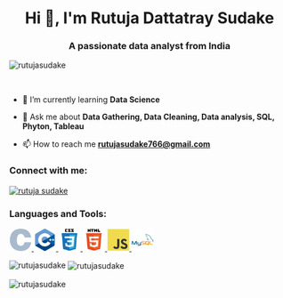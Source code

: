 <h1 align="center">Hi 👋, I'm Rutuja Dattatray Sudake</h1>
<h3 align="center">A passionate data analyst from India</h3>

<p align="left"> <img src="https://komarev.com/ghpvc/?username=rutujasudake&label=Profile%20views&color=0e75b6&style=flat" alt="rutujasudake" /> </p>

<p align="left"> <a href="https://twitter.com/" target="blank"><img src="https://img.shields.io/twitter/follow/?logo=twitter&style=for-the-badge" alt="" /></a> </p>

- 🌱 I’m currently learning **Data Science**

- 💬 Ask me about **Data Gathering, Data Cleaning, Data analysis, SQL, Phyton, Tableau**

- 📫 How to reach me **rutujasudake766@gmail.com**

<h3 align="left">Connect with me:</h3>
<p align="left">
<a href="https://linkedin.com/in/rutuja sudake" target="blank"><img align="center" src="https://raw.githubusercontent.com/rahuldkjain/github-profile-readme-generator/master/src/images/icons/Social/linked-in-alt.svg" alt="rutuja sudake" height="30" width="40" /></a>
</p>

<h3 align="left">Languages and Tools:</h3>
<p align="left"> <a href="https://www.cprogramming.com/" target="_blank" rel="noreferrer"> <img src="https://raw.githubusercontent.com/devicons/devicon/master/icons/c/c-original.svg" alt="c" width="40" height="40"/> </a> <a href="https://www.w3schools.com/cpp/" target="_blank" rel="noreferrer"> <img src="https://raw.githubusercontent.com/devicons/devicon/master/icons/cplusplus/cplusplus-original.svg" alt="cplusplus" width="40" height="40"/> </a> <a href="https://www.w3schools.com/css/" target="_blank" rel="noreferrer"> <img src="https://raw.githubusercontent.com/devicons/devicon/master/icons/css3/css3-original-wordmark.svg" alt="css3" width="40" height="40"/> </a> <a href="https://www.w3.org/html/" target="_blank" rel="noreferrer"> <img src="https://raw.githubusercontent.com/devicons/devicon/master/icons/html5/html5-original-wordmark.svg" alt="html5" width="40" height="40"/> </a> <a href="https://developer.mozilla.org/en-US/docs/Web/JavaScript" target="_blank" rel="noreferrer"> <img src="https://raw.githubusercontent.com/devicons/devicon/master/icons/javascript/javascript-original.svg" alt="javascript" width="40" height="40"/> </a> <a href="https://www.mysql.com/" target="_blank" rel="noreferrer"> <img src="https://raw.githubusercontent.com/devicons/devicon/master/icons/mysql/mysql-original-wordmark.svg" alt="mysql" width="40" height="40"/> </a> </p>

<p><img align="left" src="https://github-readme-stats.vercel.app/api/top-langs?username=rutujasudake&show_icons=true&locale=en&layout=compact" alt="rutujasudake" /></p>

<p>&nbsp;<img align="center" src="https://github-readme-stats.vercel.app/api?username=rutujasudake&show_icons=true&locale=en" alt="rutujasudake" /></p>

<p><img align="center" src="https://github-readme-streak-stats.herokuapp.com/?user=rutujasudake&" alt="rutujasudake" /></p>
